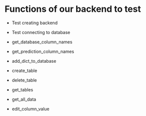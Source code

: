 # Functions of our backend to test

* Test creating backend
* Test connecting to database

* get_database_column_names
* get_prediction_column_names
* add_dict_to_database
* create_table
* delete_table
* get_tables
* get_all_data
* edit_column_value